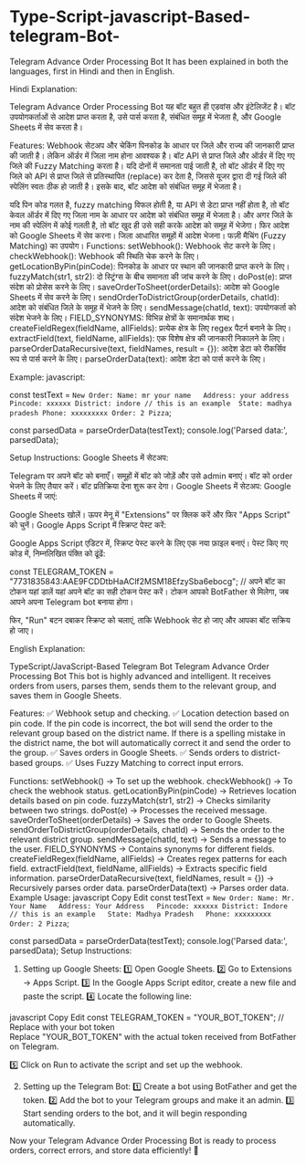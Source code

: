 # Type-Script-javascript-Based-telegram-Bot-
Telegram Advance Order Processing Bot
It has been explained in both the languages, first in Hindi and then in English.

Hindi Explanation:

Telegram Advance Order Processing Bot
यह बॉट बहुत ही एडवांस और इंटेलिजेंट है। बॉट उपयोगकर्ताओं से आदेश प्राप्त करता है, उसे पार्स करता है, संबंधित समूह में भेजता है, और Google Sheets में सेव करता है।

Features:
Webhook सेटअप और चेकिंग
पिनकोड के आधार पर जिले और राज्य की जानकारी प्राप्त की जाती है। लेकिन ऑर्डर में जिला नाम होना आवश्यक है। बॉट API से प्राप्त जिले और ऑर्डर में दिए गए जिले की Fuzzy Matching करता है। यदि दोनों में समानता पाई जाती है, तो बॉट ऑर्डर में दिए गए जिले को API से प्राप्त जिले से प्रतिस्थापित (replace) कर देता है, जिससे यूजर द्वारा दी गई जिले की स्पेलिंग स्वतः ठीक हो जाती है। इसके बाद, बॉट आदेश को संबंधित समूह में भेजता है।

यदि पिन कोड गलत है, fuzzy matching विफल होती है, या API से डेटा प्राप्त नहीं होता है, तो बॉट केवल ऑर्डर में दिए गए जिला नाम के आधार पर आदेश को संबंधित समूह में भेजता है। और अगर जिले के नाम की स्पेलिंग में कोई गलती है, तो बॉट खुद ही उसे सही करके आदेश को समूह में भेजेगा।
फिर आदेश को Google Sheets में सेव करना।
जिला आधारित समूहों में आदेश भेजना।
फज़ी मैचिंग (Fuzzy Matching) का उपयोग।
Functions:
setWebhook(): Webhook सेट करने के लिए।
checkWebhook(): Webhook की स्थिति चेक करने के लिए।
getLocationByPin(pinCode): पिनकोड के आधार पर स्थान की जानकारी प्राप्त करने के लिए।
fuzzyMatch(str1, str2): दो स्ट्रिंग्स के बीच समानता की जांच करने के लिए।
doPost(e): प्राप्त संदेश को प्रोसेस करने के लिए।
saveOrderToSheet(orderDetails): आदेश को Google Sheets में सेव करने के लिए।
sendOrderToDistrictGroup(orderDetails, chatId): आदेश को संबंधित जिले के समूह में भेजने के लिए।
sendMessage(chatId, text): उपयोगकर्ता को संदेश भेजने के लिए।
FIELD_SYNONYMS: विभिन्न क्षेत्रों के समानार्थक शब्द।
createFieldRegex(fieldName, allFields): प्रत्येक क्षेत्र के लिए regex पैटर्न बनाने के लिए।
extractField(text, fieldName, allFields): एक विशेष क्षेत्र की जानकारी निकालने के लिए।
parseOrderDataRecursive(text, fieldNames, result = {}): आदेश डेटा को रीकर्सिव रूप से पार्स करने के लिए।
parseOrderData(text): आदेश डेटा को पार्स करने के लिए।


Example:
javascript:

const testText = `
New Order:
Name: mr your name  
Address: your address  
Pincode: xxxxxx
District: indore // this is an example 
State: madhya pradesh
Phone: xxxxxxxxx
Order: 2 Pizza
`;

const parsedData = parseOrderData(testText);
console.log('Parsed data:', parsedData);


Setup Instructions:
Google Sheets में सेटअप:

Telegram पर अपने बॉट को बनाएँ।
समूहों में बॉट को जोड़ें और उसे admin बनाएं।
बॉट को order भेजने के लिए तैयार करें। बॉट प्रतिक्रिया देना शुरू कर देगा।
Google Sheets में सेटअप:
Google Sheets में जाएं:

Google Sheets खोलें।
ऊपर मेनू में "Extensions" पर क्लिक करें और फिर "Apps Script" को चुनें।
Google Apps Script में स्क्रिप्ट पेस्ट करें:

Google Apps Script एडिटर में, स्क्रिप्ट पेस्ट करने के लिए एक नया फ़ाइल बनाएं।
पेस्ट किए गए कोड में, निम्नलिखित पंक्ति को ढूंढें:

const TELEGRAM_TOKEN = "7731835843:AAE9FCDDtbHaAClf2MSM18EfzySba6ebocg"; // अपने बॉट का टोकन यहां डालें
यहां अपने बॉट का सही टोकन पेस्ट करें। टोकन आपको BotFather से मिलेगा, जब आपने अपना Telegram bot बनाया होगा।

फिर, "Run" बटन दबाकर स्क्रिप्ट को चलाएं, ताकि Webhook सेट हो जाए और आपका बॉट सक्रिय हो जाए।

English Explanation:

TypeScript/JavaScript-Based Telegram Bot
Telegram Advance Order Processing Bot
This bot is highly advanced and intelligent. It receives orders from users, parses them, sends them to the relevant group, and saves them in Google Sheets.

Features:
✅ Webhook setup and checking.
✅ Location detection based on pin code. If the pin code is incorrect, the bot will send the order to the relevant group based on the district name. If there is a spelling mistake in the district name, the bot will automatically correct it and send the order to the group.
✅ Saves orders in Google Sheets.
✅ Sends orders to district-based groups.
✅ Uses Fuzzy Matching to correct input errors.

Functions:
setWebhook() → To set up the webhook.
checkWebhook() → To check the webhook status.
getLocationByPin(pinCode) → Retrieves location details based on pin code.
fuzzyMatch(str1, str2) → Checks similarity between two strings.
doPost(e) → Processes the received message.
saveOrderToSheet(orderDetails) → Saves the order to Google Sheets.
sendOrderToDistrictGroup(orderDetails, chatId) → Sends the order to the relevant district group.
sendMessage(chatId, text) → Sends a message to the user.
FIELD_SYNONYMS → Contains synonyms for different fields.
createFieldRegex(fieldName, allFields) → Creates regex patterns for each field.
extractField(text, fieldName, allFields) → Extracts specific field information.
parseOrderDataRecursive(text, fieldNames, result = {}) → Recursively parses order data.
parseOrderData(text) → Parses order data.
Example Usage:
javascript
Copy
Edit
const testText = `
New Order:
Name: Mr. Your Name  
Address: Your Address  
Pincode: xxxxxx
District: Indore // this is an example  
State: Madhya Pradesh  
Phone: xxxxxxxxx  
Order: 2 Pizza
`;

const parsedData = parseOrderData(testText);
console.log('Parsed data:', parsedData);
Setup Instructions:
1. Setting up Google Sheets:
1️⃣ Open Google Sheets.
2️⃣ Go to Extensions → Apps Script.
3️⃣ In the Google Apps Script editor, create a new file and paste the script.
4️⃣ Locate the following line:

javascript
Copy
Edit
const TELEGRAM_TOKEN = "YOUR_BOT_TOKEN"; // Replace with your bot token  
Replace "YOUR_BOT_TOKEN" with the actual token received from BotFather on Telegram.

5️⃣ Click on Run to activate the script and set up the webhook.

2. Setting up the Telegram Bot:
1️⃣ Create a bot using BotFather and get the token.
2️⃣ Add the bot to your Telegram groups and make it an admin.
3️⃣ Start sending orders to the bot, and it will begin responding automatically.

Now your Telegram Advance Order Processing Bot is ready to process orders, correct errors, and store data efficiently! 🚀



